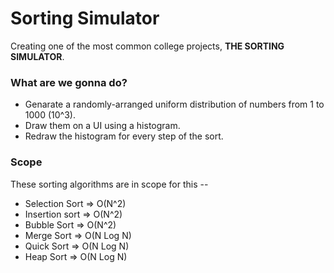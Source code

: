 # Sorting Simulator

Creating one of the most common college projects, **THE SORTING SIMULATOR**.

### What are we gonna do?
- Genarate a randomly-arranged uniform distribution of numbers from 1 to 1000 (10^3).
- Draw them on a UI using a histogram.
- Redraw the histogram for every step of the sort.

### Scope
These sorting algorithms are in scope for this --
- Selection Sort ⇒ O(N^2)
- Insertion sort ⇒ O(N^2)
- Bubble Sort ⇒ O(N^2)
- Merge Sort ⇒ O(N Log N)
- Quick Sort ⇒ O(N Log N)
- Heap Sort ⇒ O(N Log N)


